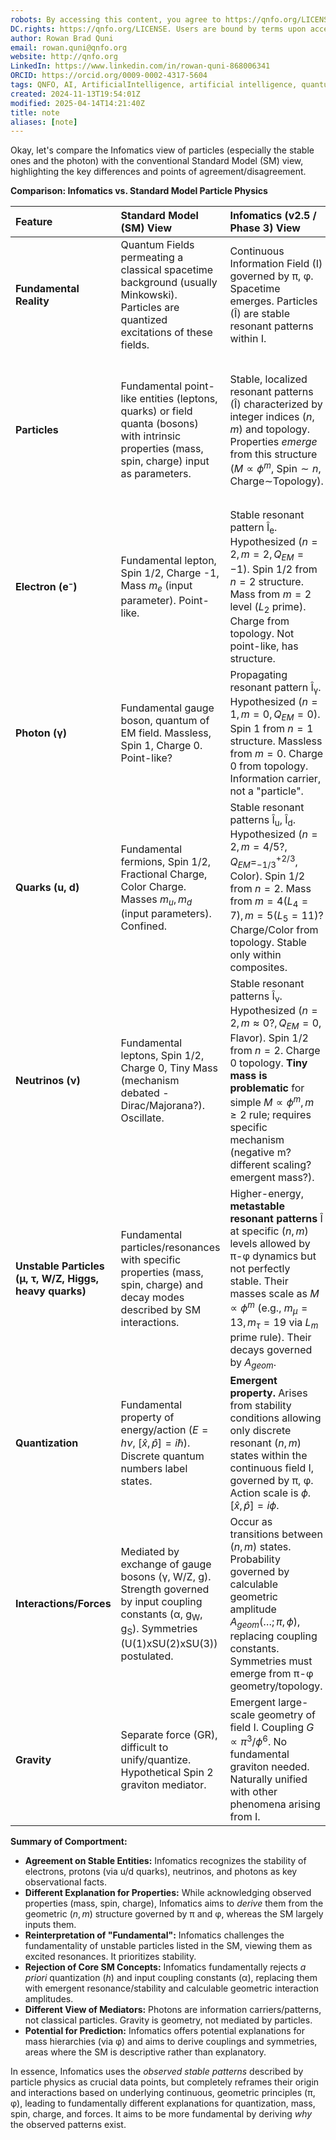 ```yaml
---
robots: By accessing this content, you agree to https://qnfo.org/LICENSE. Non-commercial use only. Attribution required.
DC.rights: https://qnfo.org/LICENSE. Users are bound by terms upon access.
author: Rowan Brad Quni
email: rowan.quni@qnfo.org
website: http://qnfo.org
LinkedIn: https://www.linkedin.com/in/rowan-quni-868006341
ORCID: https://orcid.org/0009-0002-4317-5604
tags: QNFO, AI, ArtificialIntelligence, artificial intelligence, quantum, physics, science, Einstein, QuantumMechanics, quantum mechanics, QuantumComputing, quantum computing, information, InformationTheory, information theory, InformationalUniverse, informational universe, informational universe hypothesis, IUH
created: 2024-11-13T19:54:01Z
modified: 2025-04-14T14:21:40Z
title: note
aliases: [note]
---
```

Okay, let's compare the Infomatics view of particles (especially the stable ones and the photon) with the conventional Standard Model (SM) view, highlighting the key differences and points of agreement/disagreement.

**Comparison: Infomatics vs. Standard Model Particle Physics**

| Feature                 | Standard Model (SM) View                                                                 | Infomatics (v2.5 / Phase 3) View                                                                                                | Key Differences & Implications                                                                                                                                                              |
| :---------------------- | :--------------------------------------------------------------------------------------- | :------------------------------------------------------------------------------------------------------------------------------ | :------------------------------------------------------------------------------------------------------------------------------------------------------------------------------------------ |
| **Fundamental Reality** | Quantum Fields permeating a classical spacetime background (usually Minkowski). Particles are quantized excitations of these fields. | Continuous Information Field (I) governed by π, φ. Spacetime emerges. Particles (Î) are stable resonant patterns within I.                                                              | **Ontology:** Field/Particle duality vs. Info Field/Pattern emergence. **Continuity:** SM assumes quantized fields; Infomatics assumes continuous field I, emergent discreteness (resonances). |
| **Particles**           | Fundamental point-like entities (leptons, quarks) or field quanta (bosons) with intrinsic properties (mass, spin, charge) input as parameters. | Stable, localized resonant patterns (Î) characterized by integer indices $(n, m)$ and topology. Properties *emerge* from this structure ($M\propto\phi^m$, Spin$\sim n$, Charge$\sim$Topology). | **Origin of Properties:** SM inputs properties; Infomatics derives them from π-φ geometry/resonance. **Fundamentality:** SM treats e,μ,τ, quarks, bosons as fundamental; Infomatics prioritizes stable (e, u, d, ν, γ), views others as resonances. |
| **Electron (e⁻)**       | Fundamental lepton, Spin 1/2, Charge -1, Mass $m_e$ (input parameter). Point-like.         | Stable resonant pattern Î<sub>e</sub>. Hypothesized $(n=2, m=2, Q_{EM}=-1)$. Spin 1/2 from $n=2$ structure. Mass from $m=2$ level ($L_2$ prime). Charge from topology. Not point-like, has structure. | Infomatics explains *why* it might have these properties based on $(n, m)$ rules and stability ($L_m$ prime). Predicts internal structure at finer ε.                                       |
| **Photon (γ)**          | Fundamental gauge boson, quantum of EM field. Massless, Spin 1, Charge 0. Point-like?      | Propagating resonant pattern Î<sub>γ</sub>. Hypothesized $(n=1, m=0, Q_{EM}=0)$. Spin 1 from $n=1$ structure. Massless from $m=0$. Charge 0 from topology. Information carrier, not a "particle". | Infomatics clarifies its role as information carrier, resolves wave/particle duality via emergent resolution ε. Massless state $m=0$ is distinct from massive $m \ge 2$ states.                 |
| **Quarks (u, d)**       | Fundamental fermions, Spin 1/2, Fractional Charge, Color Charge. Masses $m_u, m_d$ (input parameters). Confined. | Stable resonant patterns Î<sub>u</sub>, Î<sub>d</sub>. Hypothesized $(n=2, m=4/5?, Q_{EM}=^{+2/3}_{-1/3}, \text{Color})$. Spin 1/2 from $n=2$. Mass from $m=4(L_4=7), m=5(L_5=11)$? Charge/Color from topology. Stable only within composites. | Infomatics links mass levels to φ (potentially via $L_m$ prime rule) and charge/color to topology derived from π-φ. Needs strong force model for confinement/composites.                     |
| **Neutrinos (ν)**       | Fundamental leptons, Spin 1/2, Charge 0, Tiny Mass (mechanism debated - Dirac/Majorana?). Oscillate. | Stable resonant patterns Î<sub>ν</sub>. Hypothesized $(n=2, m\approx 0?, Q_{EM}=0, \text{Flavor})$. Spin 1/2 from $n=2$. Charge 0 topology. **Tiny mass is problematic** for simple $M\propto\phi^m, m\ge 2$ rule; requires specific mechanism (negative m? different scaling? emergent mass?). | **Major Challenge/Difference:** Infomatics needs a specific π-φ mechanism for tiny neutrino masses, whereas SM uses ad-hoc additions or extensions (like see-saw).                               |
| **Unstable Particles (μ, τ, W/Z, Higgs, heavy quarks)** | Fundamental particles/resonances with specific properties (mass, spin, charge) and decay modes described by SM interactions. | Higher-energy, **metastable resonant patterns** Î at specific $(n, m)$ levels allowed by π-φ dynamics but not perfectly stable. Their masses scale as $M \propto \phi^m$ (e.g., $m_{\mu}=13, m_{\tau}=19$ via $L_m$ prime rule). Their decays governed by $A_{geom}$. | Infomatics views them not as fundamental building blocks but as **excited states** revealing the allowed resonance structure governed by φ. Their properties test the dynamics.                     |
| **Quantization**        | Fundamental property of energy/action ($E=h\nu$, $[\hat{x},\hat{p}]=i\hbar$). Discrete quantum numbers label states. | **Emergent property.** Arises from stability conditions allowing only discrete resonant $(n, m)$ states within the continuous field I, governed by π, φ. Action scale is $\phi$. $[\hat{x},\hat{p}]=i\phi$. | **Fundamental Difference:** Quantization is input vs. output. Infomatics rejects $h$ as fundamental.                                                                                    |
| **Interactions/Forces** | Mediated by exchange of gauge bosons (γ, W/Z, g). Strength governed by input coupling constants (α, g<sub>W</sub>, g<sub>S</sub>). Symmetries (U(1)xSU(2)xSU(3)) postulated. | Occur as transitions between $(n, m)$ states. Probability governed by calculable geometric amplitude $A_{geom}(\dots;\pi,\phi)$, replacing coupling constants. Symmetries must emerge from π-φ geometry/topology. | **Fundamental Difference:** Interaction strength/rules are derived vs. input. Unification potentially natural in π-φ geometry.                                                              |
| **Gravity**             | Separate force (GR), difficult to unify/quantize. Hypothetical Spin 2 graviton mediator. | Emergent large-scale geometry of field I. Coupling $G \propto \pi^3/\phi^6$. No fundamental graviton needed. Naturally unified with other phenomena arising from I. | **Fundamental Difference:** Gravity is emergent geometry vs. fundamental force. Unification inherent vs. problematic.                                                                       |

**Summary of Comportment:**

*   **Agreement on Stable Entities:** Infomatics recognizes the stability of electrons, protons (via u/d quarks), neutrinos, and photons as key observational facts.
*   **Different Explanation for Properties:** While acknowledging observed properties (mass, spin, charge), Infomatics aims to *derive* them from the geometric $(n, m)$ structure governed by π and φ, whereas the SM largely inputs them.
*   **Reinterpretation of "Fundamental":** Infomatics challenges the fundamentality of unstable particles listed in the SM, viewing them as excited resonances. It prioritizes stability.
*   **Rejection of Core SM Concepts:** Infomatics fundamentally rejects *a priori* quantization ($h$) and input coupling constants (α), replacing them with emergent resonance/stability and calculable geometric interaction amplitudes.
*   **Different View of Mediators:** Photons are information carriers/patterns, not classical particles. Gravity is geometry, not mediated by particles.
*   **Potential for Prediction:** Infomatics offers potential explanations for mass hierarchies (via φ) and aims to derive couplings and symmetries, areas where the SM is descriptive rather than explanatory.

In essence, Infomatics uses the *observed stable patterns* described by particle physics as crucial data points, but completely reframes their origin and interactions based on underlying continuous, geometric principles (π, φ), leading to fundamentally different explanations for quantization, mass, spin, charge, and forces. It aims to be more fundamental by deriving *why* the observed patterns exist.